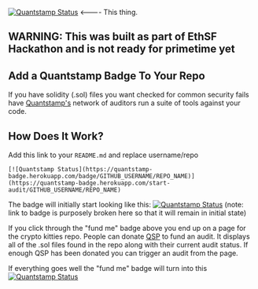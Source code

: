 [![Quantstamp Status](https://quantstamp-badge.herokuapp.com/badge/ubien/quantstampbadge)](https://quantstamp-badge.herokuapp.com/start-audit/ubien/quantstampbadge)  <---- This thing.

## WARNING: This was built as part of EthSF Hackathon and is not ready for primetime yet

## Add a Quantstamp Badge To Your Repo
If you have solidity (.sol) files you want checked for common security fails have [Quantstamp's](https://quantstamp.com/) network of auditors run a suite of tools against your code.

## How Does It Work?
Add this link to your `README.md` and replace username/repo

```
[![Quantstamp Status](https://quantstamp-badge.herokuapp.com/badge/GITHUB_USERNAME/REPO_NAME)](https://quantstamp-badge.herokuapp.com/start-audit/GITHUB_USERNAME/REPO_NAME)
```

The badge will initially start looking like this:
[![Quantstamp Status](https://quantstamp-badge.herokuapp.com/badge/GITHUB_USERNAME/REPO_NAME)](https://quantstamp-badge.herokuapp.com/start-audit/cryptocopycats/awesome-cryptokitties) (note: link to badge is purposely broken here so that it will remain in initial state)

If you click through the "fund me" badge above you end up on a page for the crypto kitties repo.  People can donate [QSP](https://coinmarketcap.com/currencies/quantstamp/) to fund an audit.  It displays all of the .sol files found in the repo along with their current audit status.  If enough QSP has been donated you can trigger an audit from the page.

If everything goes well the "fund me" badge will turn into this 
[![Quantstamp Status](https://quantstamp-badge.herokuapp.com/badge/test/pass)](https://quantstamp-badge.herokuapp.com/start-audit/test/pass)
